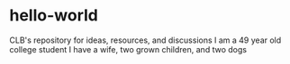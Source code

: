 # hello-world
CLB's repository for ideas, resources, and discussions
I am a 49 year old college student
I have a wife, two grown children, and two dogs
